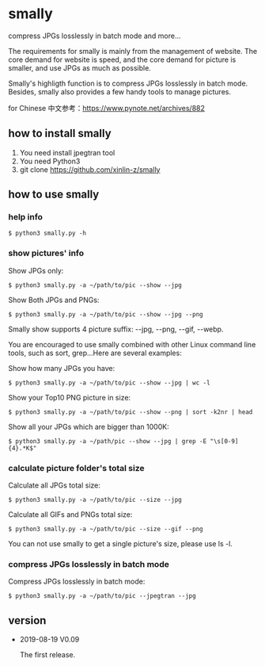 # smally
compress JPGs losslessly in batch mode and more...

The requirements for smally is mainly from the management of website. The core
demand for website is speed, and the core demand for picture is smaller, and
use JPGs as much as possible.

Smally's highligth function is to compress JPGs losslessly in batch mode.
Besides, smally also provides a few handy tools to manage pictures.

for Chinese 中文参考：https://www.pynote.net/archives/882

## how to install smally
1. You need install jpegtran tool
2. You need Python3
3. git clone https://github.com/xinlin-z/smally

## how to use smally

### help info
    $ python3 smally.py -h

### show pictures' info
Show JPGs only:    

    $ python3 smally.py -a ~/path/to/pic --show --jpg

Show Both JPGs and PNGs:
    
    $ python3 smally.py -a ~/path/to/pic --show --jpg --png

Smally show supports 4 picture suffix: --jpg, --png, --gif, --webp.

You are encouraged to use smally combined with other Linux command line tools,
such as sort, grep...Here are several examples:

Show how many JPGs you have:

    $ python3 smally.py -a ~/path/to/pic --show --jpg | wc -l

Show your Top10 PNG picture in size:

    $ python3 smally.py -a ~/path/to/pic --show --png | sort -k2nr | head

Show all your JPGs which are bigger than 1000K:

    $ python3 smally.py -a ~/path/pic --show --jpg | grep -E "\s[0-9]{4}.*K$"

### calculate picture folder's total size
Calculate all JPGs total size:

    $ python3 smally.py -a ~/path/to/pic --size --jpg

Calculate all GIFs and PNGs total size:

    $ python3 smally.py -a ~/path/to/pic --size --gif --png

You can not use smally to get  a single picture's size, please use ls -l.

### compress JPGs losslessly in batch mode
Compress JPGs losslessly in batch mode:

    $ python3 smally.py -a ~/path/to/pic --jpegtran --jpg

## version
* 2019-08-19 V0.09

    The first release.
